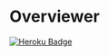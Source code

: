 # Overviewer

[![Heroku Badge](https://img.shields.io/badge/Heroku-App%20link-Purple)](https://theoverviewer.herokuapp.com)
